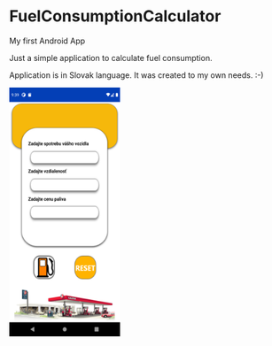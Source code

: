 # FuelConsumptionCalculator
My first Android App

Just a simple application to calculate fuel consumption.

Application is in Slovak language. It was created to my own needs. :-)

<img src="Screenshot_1616060367.png" width="200" height="450">
